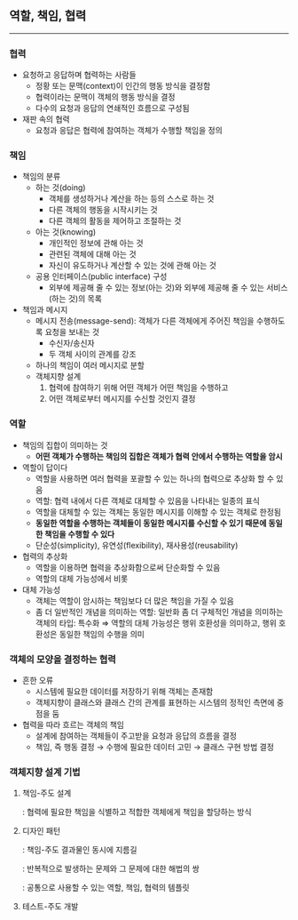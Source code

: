 ## 역할, 책임, 협력

---

### 협력

- 요청하고 응답하며 협력하는 사람들
  - 정황 또는 문맥(context)이 인간의 행동 방식을 결정함
  - 협력이라는 문맥이 객체의 행동 방식을 결정
  - 다수의 요청과 응답의 연쇄적인 흐름으로 구성됨
- 재판 속의 협력
  - 요청과 응답은 협력에 참여하는 객체가 수행할 책임을 정의

### 책임

- 책임의 분류
  - 하는 것(doing)
    - 객체를 생성하거나 계산을 하는 등의 스스로 하는 것
    - 다른 객체의 행동을 시작시키는 것
    - 다른 객체의 활동을 제어하고 조절하는 것
  - 아는 것(knowing)
    - 개인적인 정보에 관해 아는 것
    - 관련된 객체에 대해 아는 것
    - 자신이 유도하거나 계산할 수 있는 것에 관해 아는 것
  - 공용 인터페이스(public interface) 구성
    - 외부에 제공해 줄 수 있는 정보(아는 것)와 외부에 제공해 줄 수 있는 서비스(하는 것)의 목록
- 책임과 메시지
  - 메시지 전송(message-send): 객체가 다른 객체에게 주어진 책임을 수행하도록 요청을 보내는 것
    - 수신자/송신자
    - 두 객체 사이의 관계를 강조
  - 하나의 책임이 여러 메시지로 분할
  - 객체지향 설계
    1. 협력에 참여하기 위해 어떤 객체가 어떤 책임을 수행하고
    2. 어떤 객체로부터 메시지를 수신할 것인지 결정

### 역할

- 책임의 집합이 의미하는 것
  - **어떤 객체가 수행하는 책임의 집합은 객체가 협력 안에서 수행하는 역할을 암시**
- 역할이 답이다
  - 역할을 사용하면 여러 협력을 포괄할 수 있는 하나의 협력으로 추상화 할 수 있음
  - 역할: 협력 내에서 다른 객체로 대체할 수 있음을 나타내는 일종의 표식
  - 역할을 대체할 수 있는 객체는 동일한 메시지를 이해할 수 있는 객체로 한정됨
  - **동일한 역할을 수행하는 객체들이 동일한 메시지를 수신할 수 있기 때문에 동일한 책임을 수행할 수 있다**
  - 단순성(simplicity), 유연성(flexibility), 재사용성(reusability)
- 협력의 추상화
  - 역할을 이용하면 협력을 추상화함으로써 단순화할 수 있음
  - 역할의 대체 가능성에서 비롯
- 대체 가능성
  - 객체는 역할이 암시하는 책임보다 더 많은 책임을 가질 수 있음
  - 좀 더 일반적인 개념을 의미하는 역할: 일반화
    좀 더 구체적인 개념을 의미하는 객체의 타입: 특수화
  ⇒ 역할의 대체 가능성은 행위 호환성을 의미하고, 행위 호환성은 동일한 책임의 수행을 의미

### 객체의 모양을 결정하는 협력

- 흔한 오류
  - 시스템에 필요한 데이터를 저장하기 위해 객체는 존재함
  - 객체지향이 클래스와 클래스 간의 관계를 표현하는 시스템의 정적인 측면에 중점을 둠
- 협력을 따라 흐르는 객체의 책임
  - 설계에 참여하는 객체들이 주고받을 요청과 응답의 흐름을 결정
  - 책임, 즉 행동 결정 → 수행에 필요한 데이터 고민 → 클래스 구현 방법 결정

### 객체지향 설계 기법

1. 책임-주도 설계

   : 협력에 필요한 책임을 식별하고 적합한 객체에게 책임을 할당하는 방식

2. 디자인 패턴

   : 책임-주도 결과물인 동시에 지름길

   : 반복적으로 발생하는 문제와 그 문제에 대한 해법의 쌍

   : 공통으로 사용할 수 있는 역할, 책임, 협력의 템플릿

3. 테스트-주도 개발
